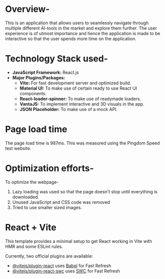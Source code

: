 # Overview-
This is an application that allows users to seamlessly navigate through multiple different AI-tools in the market and explore them further. The user experience is of utmost importance and hence the application is made to be interactive so that the user spends more time on the application. 

# Technology Stack used-
- **JavaScript Framework:** React.js
- **Major Plugins/Packages:**
  - **Vite:** For fast development server and optimized build.
  - **Material UI:** To make use of certain ready to use React UI components.
  - **React-loader-spinner:** To make use of readymade loaders.
  - **VantaJS:** To implement interactive and 3D visuals in the app.
  - **JSON Placeholder:** To make use of a mock API.
 
# Page load time
The page load time is 987ms. This was measured using the Pingdom Speed test website.

# Optimization efforts-
To optimize the webpage-
1) Lazy loading was used so that the page doesn't stop until everything is downloaded.
2) Unused JavaScript and CSS code was removed
3) Tried to use smaller sized images.

# React + Vite

This template provides a minimal setup to get React working in Vite with HMR and some ESLint rules.

Currently, two official plugins are available:

- [@vitejs/plugin-react](https://github.com/vitejs/vite-plugin-react/blob/main/packages/plugin-react/README.md) uses [Babel](https://babeljs.io/) for Fast Refresh
- [@vitejs/plugin-react-swc](https://github.com/vitejs/vite-plugin-react-swc) uses [SWC](https://swc.rs/) for Fast Refresh
